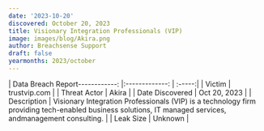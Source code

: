 ```yaml
---
date: '2023-10-20'
discovered: October 20, 2023
title: Visionary Integration Professionals (VIP)
image: images/blog/Akira.png
author: Breachsense Support
draft: false
yearmonths: 2023/october
---
```


| Data Breach Report------------:     |:-------------:    | :-----:|
| Victim      | trustvip.com      | 
| Threat Actor      | Akira      | 
| Date Discovered      | Oct 20, 2023      | 
| Description      | Visionary Integration Professionals (VIP) is a technology firm providing tech-enabled business solutions, IT managed services, andmanagement consulting.      | 
| Leak Size      | Unknown      | 

